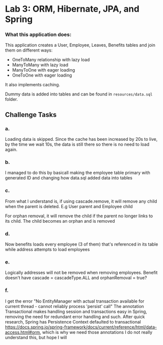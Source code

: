 # Lab 3: ORM, Hibernate, JPA, and Spring

### What this application does:

This application creates a User, Employee, Leaves, Benefits tables and join them on different ways:
* OneToMany relationship with lazy load
* ManyToMany with lazy load
* ManyToOne with eager loading
* OneToOne with eager loading

It also implements caching.

Dummy data is added into tables and can be found in `resources/data.sql` folder.


## Challenge Tasks
### a. 
Loading data is skipped. Since the cache has been increased by 20s to live, by the time we wait 10s, the data is still there so there is no need to load again.

### b.
I managed to do this by basicall making the employee table primary with generated ID and changing how data.sql added data into tables

### c.
From what I understand is, if using cascade.remove, it will remove any child when the parent is deleted. E.g User parent and Employee child

For orphan removal, it will remove the child if the parent no longer links to its child. The child becomes an orphan and is removed
### d.

Now benefits loads every employee (3 of them) that's referenced in its table while address attempts to load employees

### e.
Logically addresses will not be removed when removing employees.
Benefit doesn't have cascade = cascadeType.ALL and orphanRemoval = true?

### f.
I get the error "No EntityManager with actual transaction available for current thread - cannot reliably process 'persist' call"
The annotation Transactional makes handling session and transactions easy in Spring, removing the need for redundant error handling and such.
After quick research, Spring has Persistence Context defaulted to transactional https://docs.spring.io/spring-framework/docs/current/reference/html/data-access.html#orm, which is why we need those annotations
I do not really understand this, but hope I will


